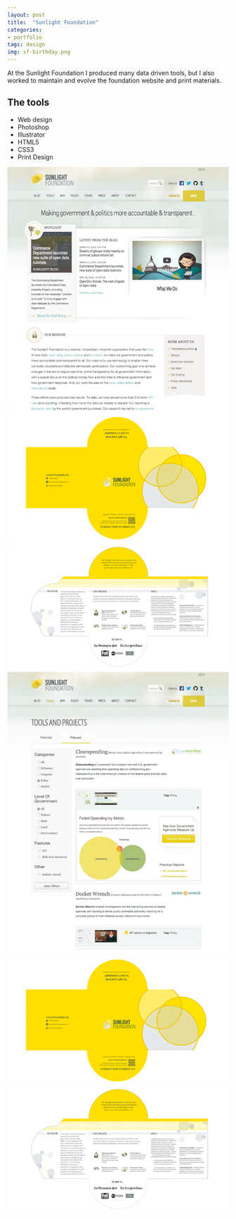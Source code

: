 ```yaml
---
layout: post
title:  "Sunlight Foundation"
categories:
- portfolio
tags: design
img: sf-birthday.png
---
```


<div class="prose two-col wide">
	<p>At the Sunlight Foundation I produced many data driven tools, but I also worked to maintain and evolve the foundation website and print materials.
	</p>
</div>

<div class="prose two-col narrow">
	<h2 class="beta">The tools</h2>
	<ul>
	<li>Web design</li>
	<li>Photoshop</li>
	<li>Illustrator</li>
	<li>HTML5</li>
	<li>CSS3</li>
	<li>Print Design</li>
	</ul>
</div>

<img class="two-col wide" src="/img/sf-home.png" />
<img class="two-col narrow" src="/img/sf-brochure-front.png" />
<img class="two-col narrow" src="/img/sf-brochure-back.png" />


<img class="" src="/img/sf-tools.png" />
<img class="" src="/img/sf-brochure-front.png" />
<img class="" src="/img/sf-brochure-back.png" />